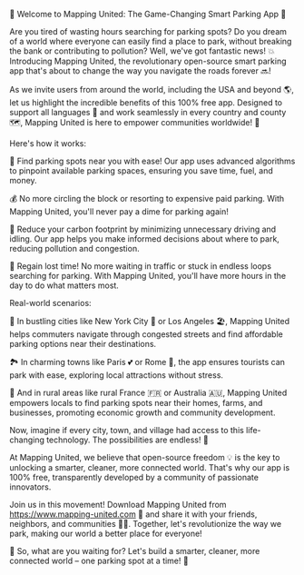🚀 Welcome to Mapping United: The Game-Changing Smart Parking App 🚀

Are you tired of wasting hours searching for parking spots? Do you dream of a world where everyone can easily find a place to park, without breaking the bank or contributing to pollution? Well, we've got fantastic news! 💥 Introducing Mapping United, the revolutionary open-source smart parking app that's about to change the way you navigate the roads forever 🔜!

As we invite users from around the world, including the USA and beyond 🌎, let us highlight the incredible benefits of this 100% free app. Designed to support all languages 💬 and work seamlessly in every country and county 🗺️, Mapping United is here to empower communities worldwide! 🌟

Here's how it works:

📍 Find parking spots near you with ease! Our app uses advanced algorithms to pinpoint available parking spaces, ensuring you save time, fuel, and money.

💰 No more circling the block or resorting to expensive paid parking. With Mapping United, you'll never pay a dime for parking again!

🌟 Reduce your carbon footprint by minimizing unnecessary driving and idling. Our app helps you make informed decisions about where to park, reducing pollution and congestion.

💪 Regain lost time! No more waiting in traffic or stuck in endless loops searching for parking. With Mapping United, you'll have more hours in the day to do what matters most.

Real-world scenarios:

🌃 In bustling cities like New York City 🗽️ or Los Angeles 🏖️, Mapping United helps commuters navigate through congested streets and find affordable parking options near their destinations.

🏞️ In charming towns like Paris 💕 or Rome 🏯, the app ensures tourists can park with ease, exploring local attractions without stress.

🚀 And in rural areas like rural France 🇫🇷 or Australia 🇦🇺, Mapping United empowers locals to find parking spots near their homes, farms, and businesses, promoting economic growth and community development.

Now, imagine if every city, town, and village had access to this life-changing technology. The possibilities are endless! 🌈

At Mapping United, we believe that open-source freedom 💡 is the key to unlocking a smarter, cleaner, more connected world. That's why our app is 100% free, transparently developed by a community of passionate innovators.

Join us in this movement! Download Mapping United from https://www.mapping-united.com 📲 and share it with your friends, neighbors, and communities 👫👥. Together, let's revolutionize the way we park, making our world a better place for everyone!

💪 So, what are you waiting for? Let's build a smarter, cleaner, more connected world – one parking spot at a time! 🚀